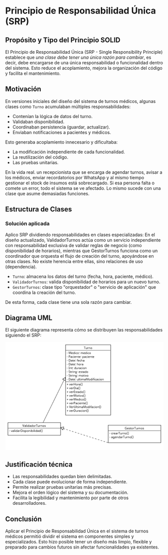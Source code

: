 # Principio de Responsabilidad Única (SRP)

## Propósito y Tipo del Principio SOLID

El Principio de Responsabilidad Única (SRP - Single Responsibility Principle) establece que _una clase debe tener una única razón para cambiar_, es decir, debe encargarse de una única responsabilidad o funcionalidad dentro del sistema. Esto reduce el acoplamiento, mejora la organización del código y facilita el mantenimiento.

## Motivación
En versiones iniciales del diseño del sistema de turnos médicos, algunas clases como `Turno` acumulaban múltiples responsabilidades:

* Contenían la lógica de datos del turno.
* Validaban disponibilidad.
* Coordinaban persistencia (guardar, actualizar).
* Enviaban notificaciones a pacientes y médicos.

Esto generaba acoplamiento innecesario y dificultaba:

* La modificación independiente de cada funcionalidad.
* La reutilización del código.
* Las pruebas unitarias.

En la vida real. un recepcionista que se encarga de agendar turnos, avisar a los médicos, enviar recordatorios por WhatsApp y al mismo tiempo gestionar el stock de insumos está sobrecargado. Si esa persona falta o comete un error, todo el sistema se ve afectado. Lo mismo sucede con una clase que asume demasiadas funciones.

## Estructura de Clases

### Solución aplicada

Aplico SRP dividiendo responsabilidades en clases especializadas:
En el diseño actualizado, ValidadorTurnos actúa como un servicio independiente con responsabilidad exclusiva de validar reglas de negocio (como disponibilidad de horarios), mientras que GestorTurnos funciona como un coordinador que orquesta el flujo de creación del turno, apoyándose en otras clases. No existe herencia entre ellas, sino relaciones de uso (dependencia).

* `Turno`: almacena los datos del turno (fecha, hora, paciente, médico).
* `ValidadorTurnos`: valida disponibilidad de horarios para un nuevo turno.
* `GestorTurnos`:  clase tipo "orquestador" o "servicio de aplicación" que coordina la creación del turno.

De esta forma, cada clase tiene una sola razón para cambiar.

## Diagrama UML

El siguiente diagrama representa cómo se distribuyen las responsabilidades siguiendo el SRP:

![](../imagenes/srp.png)

## Justificación técnica

* Las responsabilidades quedan bien delimitadas.
* Cada clase puede evolucionar de forma independiente.
* Permite realizar pruebas unitarias más precisas.
* Mejora el orden lógico del sistema y su documentación.
* Facilita la legibilidad y mantenimiento por parte de otros desarrolladores.

## Conclusión

Aplicar el Principio de Responsabilidad Única en el sistema de turnos médicos permitió dividir el sistema en componentes simples y especializados. Esto hizo posible tener un diseño más limpio, flexible y preparado para cambios futuros sin afectar funcionalidades ya existentes.
